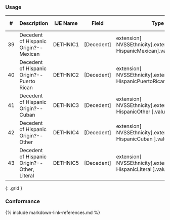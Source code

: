 ### Usage

| **#** |  **Description**   |  **IJE Name**   |  **Field**  |  **Type**  | **Value Set**  |
| ---------| ------------- | ------------ | -------------- | -------- | -------- |
| 39 | Decedent of Hispanic Origin?--Mexican | DETHNIC1| [Decedent]| extension[ NVSSEthnicity].extension[ HispanicMexican].valueCoding | codeable | [YesNoUnknownVS] |
| 40 | Decedent of Hispanic Origin?--Puerto Rican | DETHNIC2| [Decedent]| extension[ NVSSEthnicity].extension[ HispanicPuertoRican].valueCoding | codeable | [YesNoUnknownVS] |
| 41 | Decedent of Hispanic Origin?--Cuban | DETHNIC3| [Decedent]| extension[ NVSSEthnicity].extension[ HispanicOther ].valueCoding | codeable | [YesNoUnknownVS] |
| 42 | Decedent of Hispanic Origin?--Other | DETHNIC4| [Decedent]| extension[ NVSSEthnicity].extension[ HispanicCuban ].valueCoding | codeable | [YesNoUnknownVS] |
| 43 | Decedent of Hispanic Origin?--Other, Literal | DETHNIC5| [Decedent]| extension[ NVSSEthnicity].extension[ HispanicLiteral ].valueString | string |  |
{: .grid }

### Conformance

{% include markdown-link-references.md %}
